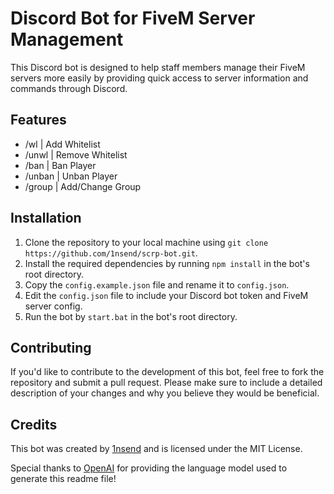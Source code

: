 # Discord Bot for FiveM Server Management

This Discord bot is designed to help staff members manage their FiveM servers more easily by providing quick access to server information and commands through Discord.

## Features

-   /wl    | Add Whitelist
-   /unwl  | Remove Whitelist
-   /ban   | Ban Player
-   /unban | Unban Player
-   /group | Add/Change Group

## Installation

1.  Clone the repository to your local machine using `git clone https://github.com/1nsend/scrp-bot.git`.
2.  Install the required dependencies by running `npm install` in the bot's root directory.
3.  Copy the `config.example.json` file and rename it to `config.json`.
4.  Edit the `config.json` file to include your Discord bot token and FiveM server config.
5.  Run the bot by `start.bat` in the bot's root directory.

## Contributing

If you'd like to contribute to the development of this bot, feel free to fork the repository and submit a pull request. Please make sure to include a detailed description of your changes and why you believe they would be beneficial.

## Credits

This bot was created by [1nsend](https://github.com/1nsend) and is licensed under the MIT License.

Special thanks to [OpenAI](https://openai.com/) for providing the language model used to generate this readme file!